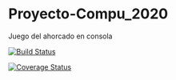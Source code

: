 # Proyecto-Compu_2020
Juego del ahorcado en consola

[![Build Status](https://travis-ci.org/MarianoSaez/Proyecto-Compu_2020.svg?branch=master)](https://travis-ci.org/MarianoSaez/Proyecto-Compu_2020)

[![Coverage Status](https://coveralls.io/repos/github/MarianoSaez/Proyecto-Compu_2020/badge.svg?branch=master)](https://coveralls.io/github/MarianoSaez/Proyecto-Compu_2020?branch=master)
